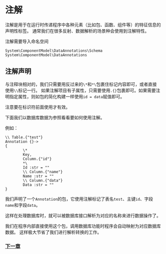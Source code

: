 # 注解
注解是用于在运行时传递程序中各种元素（比如包、函数、组件等）的特征信息的声明性标签。
通常我们在很多反射、数据解析的场景种会使用到注解特性。

注解需要导入命名空间
```
System\ComponentModel\DataAnnotations\Schema
System\ComponentModel\DataAnnotations
```
## 注解声明
与注释块相对的，我们只需要用反过来的`\*`和`*\`包裹住标记内容即可，或者直接使用`\\`标记一行。
如果注解项目有子属性，只需要使用`.{}`包裹即可。如果需要注明指定属性，则如包的简化构建一样使用`id = data`赋值即可。

注意要在标识符前面使用才有效。

下面我们以数据库数据为参照看看要如何使用注解。

例如：
```
\\ Table.{"test"}
Annotation {}->
{
        \*
        Key,
        Column.{"id"}
        *\
        Id :str = ""
        \\ Column.{"name"}
        Name :str = ""
        \\ Column.{"data"}
        Data :str = ""
}
```
我们声明了一个`Annotation`的包，它使用注解标记了表名`test`、主键`id`、字段`name`和字段`data`。

这样在处理数据库时，就可以被数据库接口解析为对应的名称来进行数据操作了。

我们在程序内部直接使用这个包，调用数据库功能时程序会自动映射为对应数据库数据。
这样极大节省了我们进行解析转换的工作。

### [下一章](linq.md)